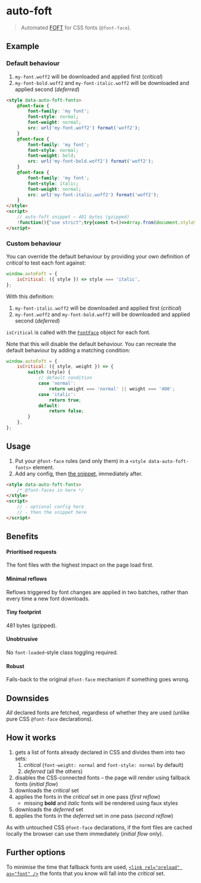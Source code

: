 # auto-foft

> Automated [FOFT](https://www.zachleat.com/web/foft) for CSS fonts (`@font-face`).

## Example

### Default behaviour

1. `my-font.woff2` will be downloaded and applied first (_critical_)
2. `my-font-bold.woff2` and `my-font-italic.woff2` will be downloaded and applied second (_deferred_)

```html
<style data-auto-foft-fonts>
    @font-face {
        font-family: 'my font';
        font-style: normal;
        font-weight: normal;
        src: url('my-font.woff2') format('woff2');
    }
    @font-face {
        font-family: 'my font';
        font-style: normal;
        font-weight: bold;
        src: url('my-font-bold.woff2') format('woff2');
    }
    @font-face {
        font-family: 'my font';
        font-style: italic;
        font-weight: normal;
        src: url('my-font-italic.woff2') format('woff2');
    }
</style>
<script>
    // auto-foft snippet – 481 bytes (gzipped)
    !function(){"use strict";try{const t=()=>Array.from(document.styleSheets).find((o=>void 0!==o.ownerNode.dataset.autoFoftFonts));var o,e;const r=null!==(e=null===(o=window.autoFoft)||void 0===o?void 0:o.isCritical)&&void 0!==e?e:({style:o,weight:e})=>"normal"===o&&("normal"===e||"400"===e),n=o=>o.reduce((({critical:o,deferred:e},t)=>(r(t)?o.push(t):e.push(t),{critical:o,deferred:e})),{critical:[],deferred:[]}),d=o=>Promise.all(o.map((o=>(o.load(),o.loaded)))).then((()=>{requestAnimationFrame((()=>{o.forEach((o=>{document.fonts.add(o)}))}))}));if("fonts"in document){const o=t();if(o)try{const e=Array.from(document.fonts);o.disabled=!0;const{critical:t,deferred:r}=n(e);d(t).then((()=>{d(r)}))}catch(e){console.error(e),o.disabled=!1}else console.warn("Could not find '[data-auto-foft-fonts]' stylesheet.")}}catch(o){console.error(o)}}();
</script>
```

### Custom behaviour

You can override the default behaviour by providing your own definition of _critical_ to test each font against:

```js
window.autoFoft = {
    isCritical: ({ style }) => style === 'italic',
};
```

With this definition:

1. `my-font-italic.woff2` will be downloaded and applied first (_critical_)
2. `my-font.woff2` and `my-font-bold.woff2` will be downloaded and applied second (_deferred_)

`isCritical` is called with the [`FontFace`](https://developer.mozilla.org/en-US/docs/Web/API/FontFace) object for each font.

Note that this will disable the default behaviour. You can recreate the default behaviour by adding a matching condition:

```js
window.autoFoft = {
    isCritical: ({ style, weight }) => {
        switch (style) {
            // default condition
            case 'normal':
                return weight === 'normal' || weight === '400';
            case 'italic':
                return true;
            default:
                return false;
        }
    },
};
```

## Usage

1. Put your `@font-face` rules (and only them) in a `<style data-auto-foft-fonts>` element.
2. Add any config, then [the snippet](dist/snippet.min.js), immediately after.

```html
<style data-auto-foft-fonts>
    /* @font-faces in here */
</style>
<script>
    // - optional config here
    // - then the snippet here
</script>
```

## Benefits

#### Prioritised requests

The font files with the highest impact on the page load first.

#### Minimal reflows

Reflows triggered by font changes are applied in two batches, rather than every time a new font downloads.

#### Tiny footprint

481 bytes (gzipped).

#### Unobtrusive

No `font-loaded`-style class toggling required.

#### Robust

Falls-back to the original `@font-face` mechanism if something goes wrong.

## Downsides

_All_ declared fonts are fetched, regardless of whether they are used (unlike pure CSS `@font-face` declarations).

## How it works

1. gets a list of fonts already declared in CSS and divides them into two sets:
    1. _critical_ (`font-weight: normal` and `font-style: normal` by default)
    2. _deferred_ (all the others)
2. disables the CSS-connected fonts – the page will render using fallback fonts (_initial flow_)
3. downloads the _critical_ set
4. applies the fonts in the _critical_ set in one pass (_first reflow_)
    - missing **bold** and _italic_ fonts will be rendered using faux styles
5. downloads the _deferred_ set
6. applies the fonts in the _deferred_ set in one pass (_second reflow_)

As with untouched CSS `@font-face` declarations, if the font files are cached locally the browser can use them immediately (_initial flow_ only).

## Further options

To minimise the time that fallback fonts are used, [`<link rel="preload" as="font" />`](https://developer.mozilla.org/en-US/docs/Web/HTML/Preloading_content) the fonts that you know will fall into the _critical_ set.
